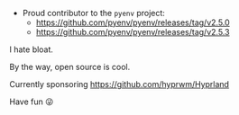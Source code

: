 - Proud contributor to the `pyenv` project:
    - https://github.com/pyenv/pyenv/releases/tag/v2.5.0
    - https://github.com/pyenv/pyenv/releases/tag/v2.5.3

I hate bloat.

By the way, open source is cool.

Currently sponsoring https://github.com/hyprwm/Hyprland

Have fun 😜
